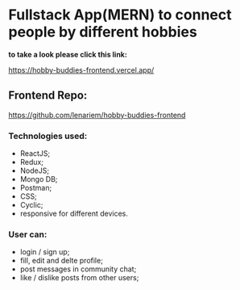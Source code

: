 # Fullstack App(MERN) to connect people by different hobbies
**to take a look please click this link:** 

https://hobby-buddies-frontend.vercel.app/

## Frontend Repo:
https://github.com/lenariem/hobby-buddies-frontend

### Technologies used: 
* ReactJS;
* Redux;  
* NodeJS;
* Mongo DB;
* Postman;
* CSS;
* Cyclic;
* responsive for different devices.

### User can:
* login / sign up;
* fill, edit and delte profile;
* post messages in community chat;
* like / dislike posts from other users;





